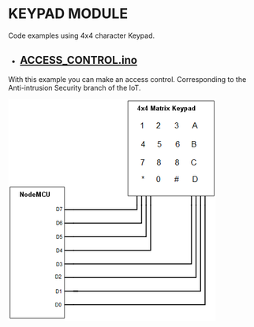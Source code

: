 # KEYPAD MODULE

Code examples using 4x4 character Keypad.

- ## [ACCESS_CONTROL.ino](ACCESS_CONTROL.ino)
With this example you can make an access control. Corresponding to the Anti-intrusion Security branch of the IoT.

![Wiring example Arduino UNO](nodemcu-4x4-matrix-keypad-diagram.png)

